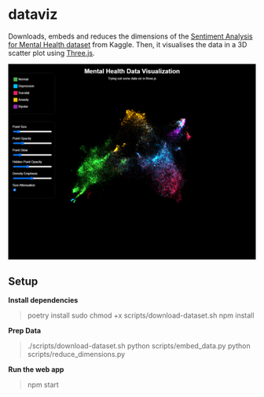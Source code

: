 # dataviz

Downloads, embeds and reduces the dimensions of the [Sentiment Analysis for Mental Health dataset](https://www.kaggle.com/datasets/suchintikasarkar/sentiment-analysis-for-mental-health) from Kaggle.
Then, it visualises the data in a 3D scatter plot using [Three.js](https://threejs.org/).

![Showcase of the dataviz project](../docs/showcase.png)

## Setup

**Install dependencies**
> poetry install
> sudo chmod +x scripts/download-dataset.sh
> npm install

**Prep Data**
> ./scripts/download-dataset.sh
> python scripts/embed_data.py
> python scripts/reduce_dimensions.py

**Run the web app**
> npm start